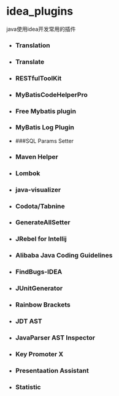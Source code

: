 # idea_plugins
java使用idea开发常用的插件

- ### Translation

- ### Translate


- ### RESTfulToolKit


- ### MyBatisCodeHelperPro

- ### Free Mybatis plugin

- ### MyBatis Log Plugin

- ###SQL Params Setter

- ### Maven Helper


- ### Lombok

- ### java-visualizer

- ### Codota/Tabnine

- ### GenerateAllSetter

- ### JRebel for Intellij

- ### Alibaba Java Coding Guidelines

- ### FindBugs-IDEA

- ### JUnitGenerator 

- ### Rainbow Brackets

- ### JDT AST

- ### JavaParser AST Inspector

- ### Key Promoter X

- ### Presentaation Assistant

- ### Statistic
